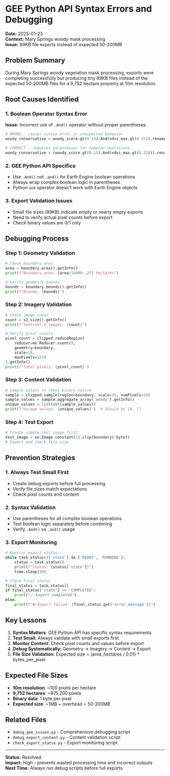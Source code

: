 # GEE Python API Syntax Errors and Debugging
**Date:** 2025-01-23  
**Context:** Mary Springs woody mask processing  
**Issue:** 89KB file exports instead of expected 50-200MB  

## Problem Summary
During Mary Springs woody vegetation mask processing, exports were completing successfully but producing tiny 89KB files instead of the expected 50-200MB files for a 9,752 hectare property at 10m resolution.

## Root Causes Identified

### 1. Boolean Operator Syntax Error
**Issue:** Incorrect use of `.And()` operator without proper parentheses
```python
# WRONG - causes syntax error or unexpected behavior
woody_conservative = woody_score.gt(0.15).And(ndvi_max.gt(0.25)).rename('woody')

# CORRECT - requires parentheses for complex operations
woody_conservative = (woody_score.gt(0.15).And(ndvi_max.gt(0.25))).rename('woody')
```

### 2. GEE Python API Specifics
- Use `.And()` not `.and()` for Earth Engine boolean operations
- Always wrap complex boolean logic in parentheses
- Python `and` operator doesn't work with Earth Engine objects

### 3. Export Validation Issues
- Small file sizes (89KB) indicate empty or nearly empty exports
- Need to verify actual pixel counts before export
- Check binary values are 0/1 only

## Debugging Process

### Step 1: Geometry Validation
```python
# Check boundary area
area = boundary.area().getInfo()
print(f"Boundary area: {area/10000:.2f} hectares")

# Verify geometry bounds
bounds = boundary.bounds().getInfo()
print(f"Bounds: {bounds}")
```

### Step 2: Imagery Validation
```python
# Check image count
count = s2.size().getInfo()
print(f"Sentinel-2 images: {count}")

# Verify pixel counts
pixel_count = clipped.reduceRegion(
    reducer=ee.Reducer.count(),
    geometry=boundary,
    scale=10,
    maxPixels=1e10
).getInfo()
print(f"Total pixels: {pixel_count}")
```

### Step 3: Content Validation
```python
# Sample values to check binary nature
sample = clipped.sample(region=boundary, scale=10, numPixels=20)
sample_values = sample.aggregate_array('woody').getInfo()
unique_values = list(set(sample_values))
print(f"Unique values: {unique_values}")  # Should be [0, 1]
```

### Step 4: Test Export
```python
# Create simple test image first
test_image = ee.Image.constant(1).clip(boundary).byte()
# Export and check file size
```

## Prevention Strategies

### 1. Always Test Small First
- Create debug exports before full processing
- Verify file sizes match expectations
- Check pixel counts and content

### 2. Syntax Validation
- Use parentheses for all complex boolean operations
- Test boolean logic separately before combining
- Verify `.And()` vs `.and()` usage

### 3. Export Monitoring
```python
# Monitor export status
while task.status()['state'] in ['READY', 'RUNNING']:
    status = task.status()
    print(f"Status: {status['state']}")
    time.sleep(30)

# Check final status
final_status = task.status()
if final_status['state'] == 'COMPLETED':
    print("✅ Export completed")
else:
    print(f"❌ Export failed: {final_status.get('error_message')}")
```

## Key Lessons

1. **Syntax Matters**: GEE Python API has specific syntax requirements
2. **Test Small**: Always validate with small exports first
3. **Monitor Content**: Check pixel counts and values before export
4. **Debug Systematically**: Geometry → Imagery → Content → Export
5. **File Size Validation**: Expected size = (area_hectares / 0.01) * bytes_per_pixel

## Expected File Sizes
- **10m resolution**: ~100 pixels per hectare
- **9,752 hectares**: ~975,200 pixels
- **Binary data**: 1 byte per pixel
- **Expected size**: ~1MB + overhead = 50-200MB

## Related Files
- `debug_gee_issues.py` - Comprehensive debugging script
- `debug_export_content.py` - Content validation script
- `check_export_status.py` - Export monitoring script

---
**Status:** Resolved  
**Impact:** High - prevents wasted processing time and incorrect outputs  
**Next Time:** Always run debug scripts before full exports
